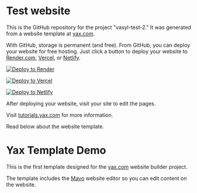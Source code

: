 # Test website

This is the GitHub repository for the project "vasyl-test-2." It was generated from a
website template at [yax.com](https://yax.com).

With GitHub, storage is permanent (and free). From GitHub, you can deploy your website for free hosting.
Just click a button to deploy your website to [Render.com](https://render.com/),
[Vercel](https://vercel.com/), or [Netlify](https://www.netlify.com/).

[![Deploy to Render](https://render.com/images/deploy-to-render-button.svg)](https://render.com/deploy)

[![Deploy to Vercel](https://vercel.com/button)](https://vercel.com/import/project?template=https://github.com/vasyl-dko/vasyl-test-2)

[![Deploy to Netlify](https://www.netlify.com/img/deploy/button.svg)](https://app.netlify.com/start/deploy?repository=https://github.com/vasyl-dko/vasyl-test-2)

After deploying your website, visit your site to edit the pages.

Visit [tutorials.yax.com](https://tutorials.yax.com/) for more information.

Read below about the website template.

# Yax Template Demo

This is the first template designed for the [yax.com](https://yax.com/) website builder project.

The template includes the [Mavo](https://mavo.io/) website editor so you can edit content on the website.
